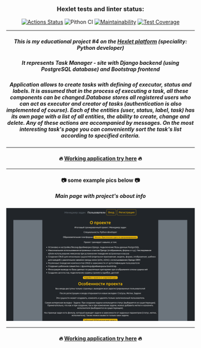<div align="center">


### Hexlet tests and linter status:
[![Actions Status](https://github.com/Homedog1983/python-project-52/actions/workflows/hexlet-check.yml/badge.svg)](https://github.com/Homedog1983/python-project-52/actions)
![Pithon CI](https://github.com/Homedog1983/python-project-52/actions/workflows/pyci.yml/badge.svg)
[![Maintainability](https://api.codeclimate.com/v1/badges/8fff39f122ddc3564568/maintainability)](https://codeclimate.com/github/Homedog1983/python-project-52/maintainability)
[![Test Coverage](https://api.codeclimate.com/v1/badges/8fff39f122ddc3564568/test_coverage)](https://codeclimate.com/github/Homedog1983/python-project-52/test_coverage)

---

##### This is my educational project #4 on the [Hexlet platform](https://hexlet.io) (speciality: Python developer)  

##### It represents Task Manager - site with Django backend (using PostgreSQL database) and Bootstrap frontend

##### Application allows to create tasks with defining of executor, status and labels. It is assumed that in the process of executing a task, all these components can be changed.Database stores all registered users who can act as executor and creator of tasks (authentication is also implemented of course). Each of the entities (user, status, label, task) has its own page with a list of all entities, the ability to create, change and delete. Any of these actions are accompanied by messages. On the most interesting task's page you can conveniently sort the task's list according to specified criteria.

---

#### :fire: [Working application try here](https://task-manager-25zl.onrender.com/) :fire:

---

#### :camera: some example pics below :camera:

##### Main page with project's obout info

![Main page](./screenshots/0_initial.png)

---

#### :fire: [Working application try here](https://task-manager-25zl.onrender.com/) :fire:


</div>
